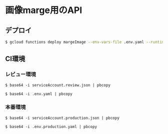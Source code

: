 # 画像marge用のAPI

## デプロイ

```zsh
$ gcloud functions deploy margeImage --env-vars-file .env.yaml --runtime nodejs16 --trigger-http --allow-unauthenticated --region asia-northeast1
```

## CI環境


### レビュー環境

```
$ base64 -i serviceAccount.review.json | pbcopy
```

```
$ base64 -i .env.yaml | pbcopy
```


### 本番環境

```
$ base64 -i serviceAccount.production.json | pbcopy
```

```
$ base64 -i .env.production.yaml | pbcopy
```
